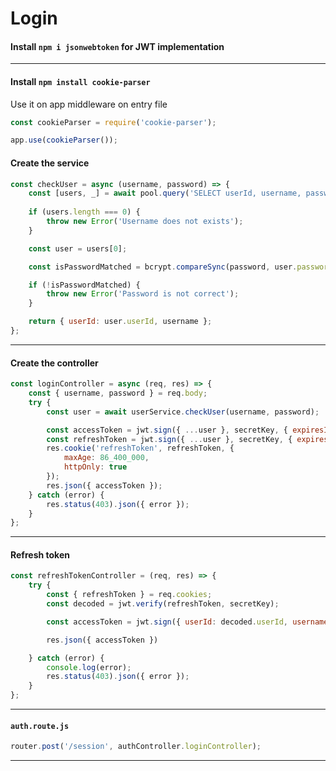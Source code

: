 # Login

#### Install `npm i jsonwebtoken` for JWT implementation

<hr>

#### Install `npm install cookie-parser`
Use it on app middleware on entry file
```javascript
const cookieParser = require('cookie-parser');

app.use(cookieParser());
```

#### Create the service

```javascript
const checkUser = async (username, password) => {
    const [users, _] = await pool.query('SELECT userId, username, password FROM users WHERE username = ?', [username]);
    
    if (users.length === 0) {
        throw new Error('Username does not exists');
    }

    const user = users[0];

    const isPasswordMatched = bcrypt.compareSync(password, user.password);

    if (!isPasswordMatched) {
        throw new Error('Password is not correct');
    }

    return { userId: user.userId, username };
};
```

<hr>


#### Create the controller
```javascript
const loginController = async (req, res) => {
    const { username, password } = req.body;
    try {
        const user = await userService.checkUser(username, password);

        const accessToken = jwt.sign({ ...user }, secretKey, { expiresIn: '1h' });
        const refreshToken = jwt.sign({ ...user }, secretKey, { expiresIn: '7d' });
        res.cookie('refreshToken', refreshToken, {
            maxAge: 86_400_000,
            httpOnly: true
        });
        res.json({ accessToken });
    } catch (error) {
        res.status(403).json({ error });
    }
};
```

<hr>

#### Refresh token
```javascript
const refreshTokenController = (req, res) => {
    try {
        const { refreshToken } = req.cookies;
        const decoded = jwt.verify(refreshToken, secretKey);

        const accessToken = jwt.sign({ userId: decoded.userId, username: decoded.username }, secretKey, { expiresIn: '1h' });

        res.json({ accessToken })

    } catch (error) {
        console.log(error);
        res.status(403).json({ error });
    }
};
```

<hr>

#### `auth.route.js`
```javascript
router.post('/session', authController.loginController);
```

<hr>
